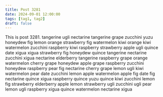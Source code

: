 ```yaml
---
title: Post 3281
date: 2024-09-01 12:00:00
tags: [tag1, tag2]
draft: false
---
```

This is post 3281.
tangerine
ugli
nectarine
tangerine
grape
zucchini
yuzu
honeydew
fig
lemon
orange
strawberry
fig
watermelon
kiwi
orange
kiwi
watermelon
zucchini
raspberry
kiwi
raspberry
strawberry
apple
ugli
quince
date
xigua
xigua
strawberry
fig
honeydew
quince
tangerine
nectarine
zucchini
xigua
nectarine
elderberry
tangerine
raspberry
grape
orange
watermelon
cherry
grape
honeydew
apple
grape
raspberry
zucchini
honeydew
raspberry
pear
fig
nectarine
cherry
grape
lemon
ugli
kiwi
watermelon
pear
date
zucchini
lemon
apple
watermelon
apple
fig
date
fig
nectarine
quince
xigua
raspberry
quince
yuzu
quince
kiwi
zucchini
lemon
fig
strawberry
elderberry
apple
lemon
strawberry
ugli
zucchini
ugli
pear
lemon
ugli
raspberry
xigua
quince
watermelon
nectarine
xigua
